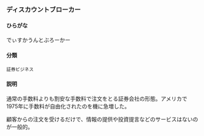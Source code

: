 <div style="display:none;">

## [あ行](securities-terms?id=あ行)
## [か行](securities-terms?id=か行)
## [さ行](securities-terms?id=さ行)
## [た行](securities-terms?id=た行)

</div>

### ディスカウントブローカー

#### ひらがな

でぃすかうんとぶろーかー

#### 分類

`証券ビジネス`

#### 説明

通常の手数料よりも割安な手数料で注文をとる証券会社の形態。アメリカで1975年に手数料が自由化されたのを機に急増した。
顧客からの注文を受けるだけで、情報の提供や投資提言などのサービスはないのが一般的。

<div style="display:none;">

## [な行](securities-terms?id=な行)
## [は行](securities-terms?id=は行)
## [ま行](securities-terms?id=ま行)
## [や行](securities-terms?id=や行)
## [ら行](securities-terms?id=ら行)
## [わ行](securities-terms?id=わ行)
## [英数字・記号](securities-terms?id=英数字・記号)

</div>

